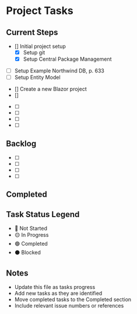 # Project Tasks

## Current Steps
- [] Initial project setup
  - [x] Setup git
  - [x] Setup Central Package Management
- [ ] Setup Example Northwind DB, p. 633
- [ ] Setup Entity Model
- [] Create a new Blazor project
- [] 
- [ ]
- [ ]
- [ ]
- [ ]

## Backlog
- [ ]
- [ ]
- [ ]
- [ ]

## Completed

## Task Status Legend
- 🔴 Not Started
- 🟡 In Progress
- 🟢 Completed
- ⚫ Blocked

## Notes
- Update this file as tasks progress
- Add new tasks as they are identified
- Move completed tasks to the Completed section
- Include relevant issue numbers or references 